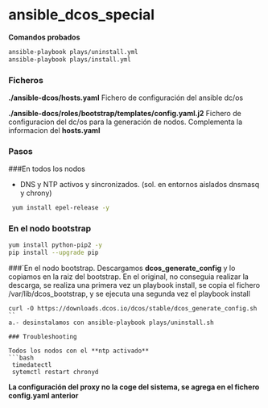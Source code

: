 # ansible_dcos_special

**Comandos probados**
```bash
ansible-playbook plays/uninstall.yml
ansible-playbook plays/install.yml
```
### Ficheros
**./ansible-dcos/hosts.yaml**
Fichero de configuración del ansible dc/os

**./ansible-docs/roles/bootstrap/templates/config.yaml.j2**
Fichero de configuracion del dc/os para la generación de nodos.
Complementa la informacion del **hosts.yaml**

### Pasos
###En todos los nodos
- DNS y NTP activos y sincronizados. (sol. en entornos aislados dnsmasq y chrony)
```bash
 yum install epel-release -y
```
### En el nodo bootstrap
```bash
yum install python-pip2 -y
pip install --upgrade pip
```
###`En el nodo bootstrap.
Descargamos **dcos_generate_config** y lo copiamos en la raiz del bootstrap.
En el original, no conseguia realizar la descarga, se realiza una primera vez
un playbook install, se copia el fichero /var/lib/dcos_bootstrap, y se ejecuta una segunda vez el playbook install
```
curl -O https://downloads.dcos.io/dcos/stable/dcos_generate_config.sh
``
a.- desinstalamos con ansible-playbook plays/uninstall.sh

### Troubleshooting

Todos los nodos con el **ntp activado** 
```bash
 timedatectl
 sytemctl restart chronyd
```
**La configuración del proxy no la coge del sistema, se agrega en el fichero config.yaml anterior**

